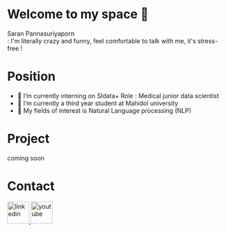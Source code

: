 # Welcome to my space 👋

Saran Pannasuriyaporn
<br>: I'm literally crazy and funny, feel comfortable to talk with me, it's stress-free !

# Position
- 🔭 I’m currently interning on SIdata+ 
   Role : Medical junior data scientist
- 🌱 I’m currently a third year student at Mahidol university
- 👯 My fields of interest is Natural Language processing (NLP)

# Project
coming soon

# Contact 
<a href="https://www.linkedin.com/in/saran-pannasuriyaporn-1104071ab/">
   <img alt="linkedin" src="https://www.shareicon.net/data/512x512/2015/09/23/106002_logo_512x512.png"
        width=50" height="50">
</a>

<a href="https://www.youtube.com/channel/UCDJ1y-YCpuZudh_S4wXYjpA/featured">
   <img alt="youtube" src="https://www.logo.wine/a/logo/YouTube/YouTube-Icon-Full-Color-Logo.wine.svg"
        width=50" height="50">
</a>                             
